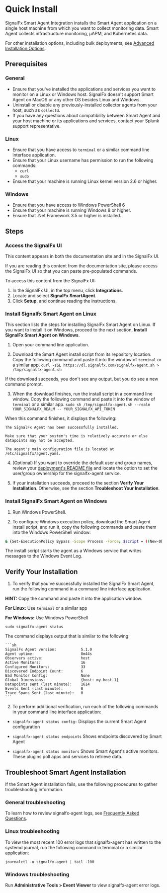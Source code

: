<!--- OVERVIEW --->
# Quick Install

SignalFx Smart Agent Integration installs the Smart Agent application on a single host machine from which you want to collect monitoring data. Smart Agent collects infrastructure monitoring, µAPM, and Kubernetes data.

For other installation options, including bulk deployments, see [Advanced Installation Options](./advanced-install-options.md).

## Prerequisites

### General
- Ensure that you've installed the applications and services you want to monitor on a Linux or Windows host. SignalFx doesn't support Smart Agent on MacOS or any other OS besides Linux and Windows.
- Uninstall or disable any previously-installed collector agents from your host, such as `collectd`.
- If you have any questions about compatibility between Smart Agent and your host machine or its applications and services, contact your Splunk support representative.

### Linux
- Ensure that you have access to `terminal` or a similar command line interface application.
- Ensure that your Linux username has permission to run the following commands: 
    - `curl` 
    - `sudo`
- Ensure that your machine is running Linux kernel version 2.6 or higher.

### Windows
- Ensure that you have access to Windows PowerShell 6
- Ensure that your machine is running Windows 8 or higher.
- Ensure that .Net Framework 3.5 or higher is installed.

## Steps

### Access the SignalFx UI

This content appears in both the documentation site and in the SignalFx UI.

If you are reading this content from the documentation site, please access the SignalFx UI so that you can paste pre-populated commands. 

To access this content from the SignalFx UI:
1. In the SignalFx UI, in the top menu, click **Integrations**. 
2. Locate and select **SignalFx SmartAgent**. 
3. Click **Setup**, and continue reading the instructions. 

### Install Signalfx Smart Agent on Linux

This section lists the steps for installing SignalFx Smart Agent on Linux. If you want to install it on Windows, proceed to the next section, **Install SignalFx Smart Agent on Windows**.

1. Open your command line application.

2. Download the Smart Agent install script from its repository location. Copy the following command and paste it into the window of `terminal` or a similar app.
`curl -sSL https://dl.signalfx.com/signalfx-agent.sh > /tmp/signalfx-agent.sh`

If the download succeeds, you don't see any output, but you do see a new command prompt.

3. When the download finishes, run the install script in a command line window. Copy the following command and paste it into the window of `terminal` or a similar app.
`sudo sh /tmp/signalfx-agent.sh --realm YOUR_SIGNALFX_REALM -- YOUR_SIGNALFX_API_TOKEN`

When this command finishes, it displays the following:

`The SignalFx Agent has been successfully installed.`

`Make sure that your system's time is relatively accurate or else datapoints may not be accepted.`

`The agent's main configuration file is located at /etc/signalfx/agent.yaml.`

4. (Optional) If you want to override the default user and group names, review your [deployment's README file](https://github.com/signalfx/signalfx-agent/tree/master/deployments) and locate the option to set the user/group ownership for the signalfx-agent service.

5. If your installation succeeds, proceed to the section **Verify Your Installation**. Otherwise, see the section **Troubleshoot Your Installation**.

### Install SignalFx Smart Agent on Windows

1. Run Windows PowerShell.

2. To configure Windows execution policy, download the Smart Agent install script, and run it, copy the following commands and paste them into the Windows PowerShell window:

```sh
& {Set-ExecutionPolicy Bypass -Scope Process -Force; $script = ((New-Object System.Net.WebClient).DownloadString('https://dl.signalfx.com/signalfx-agent.ps1')); $params = @{access_token = "YOUR_SIGNALFX_API_TOKEN"; ingest_url = "https://ingest.YOUR_SIGNALFX_REALM.signalfx.com"; api_url = "https://api.YOUR_SIGNALFX_REALM.signalfx.com"}; Invoke-Command -ScriptBlock ([scriptblock]::Create(". {$script} $(&{$args} @params)"))}
```

The install script starts the agent as a Windows service that writes messages to the Windows Event Log.

## Verify Your Installation

1. To verify that you've successfully installed the SignalFx Smart Agent, run the following command in a command line interface application.

**HINT:** Copy the command and paste it into the application window.

**For Linux:** Use `terminal` or a similar app 

**For Windows:** Use Windows PowerShell

`sudo signalfx-agent status`

The command displays output that is similar to the following:

    ```sh
    SignalFx Agent version:           5.1.0
    Agent uptime:                     8m44s
    Observers active:                 host
    Active Monitors:                  16
    Configured Monitors:              33
    Discovered Endpoint Count:        6
    Bad Monitor Config:               None
    Global Dimensions:                {host: my-host-1}
    Datapoints sent (last minute):    1614
    Events Sent (last minute):        0
    Trace Spans Sent (last minute):   0
    ```

2. To perform additional verification, run each of the following commands in your command line interface application:

- `signalfx-agent status config:`
Displays the current Smart Agent configuration

- `signalfx-agent status endpoints`
Shows endpoints discovered by Smart Agent

- `signalfx-agent status monitors`
Shows Smart Agent's active monitors. These plugins poll apps and services to retrieve data.

## Troubleshoot Smart Agent Installation
If the Smart Agent installation fails, use the following procedures to gather troubleshooting information.

### General troubleshooting
To learn how to review signalfx-agent logs, see [Frequently Asked Questions](./faq.md).

### Linux troubleshooting
To view the most recent 100 error logs that signalfx-agent has written to the systemd journal, run the following command in terminal or a similar application:

`journalctl -u signalfx-agent | tail -100`

### Windows troubleshooting
Run **Administrative Tools > Event Viewer** to view signalfx-agent error logs.

